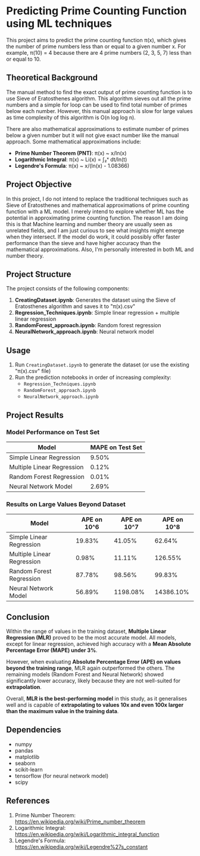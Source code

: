 # Predicting Prime Counting Function using ML techniques
This project aims to predict the prime counting function π(x), which gives the number of prime numbers less than or equal to a given number x. For example, π(10) = 4 because there are 4 prime numbers (2, 3, 5, 7) less than or equal to 10.

## Theoretical Background

The manual method to find the exact output of prime counting function is to use Sieve of Eratosthenes algorithm. This algorithm sieves out all the prime numbers and a simple for loop can be used to find total number of primes below each number. However, this manual approach is slow for large values as time complexity of this algorithm is O(n log log n).

There are also mathematical approximations to estimate number of primes below a given number but it will not give exact number like the manual approach. Some mathematical approximations include:

- **Prime Number Theorem (PNT)**: π(x) ~ x/ln(x)
- **Logarithmic Integral**: π(x) ~ Li(x) = ∫₂ˣ dt/ln(t)
- **Legendre's Formula**: π(x) ~ x/(ln(x) - 1.08366)

## Project Objective

In this project, I do not intend to replace the traditional techniques such as Sieve of Eratosthenes and mathematical approximations of prime counting function with a ML model. I merely intend to explore whether ML has the potential in approximating prime counting function. The reason I am doing this is that Machine learning and number theory are usually seen as unrelated fields, and I am just curious to see what insights might emerge when they intersect. If the model do work, it could possibly offer faster performance than the sieve and have higher accuracy than the mathematical approximations. Also, I'm personally interested in both ML and number theory.

## Project Structure

The project consists of the following components:

1. **CreatingDataset.ipynb**: Generates the dataset using the Sieve of Eratosthenes algorithm and saves it to "π(x).csv"
2. **Regression_Techniques.ipynb**: Simple linear regression + multiple linear regression
3. **RandomForest_approach.ipynb**: Random forest regression
4. **NeuralNetwork_approach.ipynb**: Neural network model

## Usage

1. Run `CreatingDataset.ipynb` to generate the dataset (or use the existing "π(x).csv" file)
2. Run the prediction notebooks in order of increasing complexity:
   - `Regression_Techniques.ipynb`
   - `RandomForest_approach.ipynb`
   - `NeuralNetwork_approach.ipynb`

## Project Results

### Model Performance on Test Set

| Model | MAPE on Test Set |
|-------|------------------|
| Simple Linear Regression | 9.50% |
| Multiple Linear Regression | 0.12% |
| Random Forest Regression | 0.01% |
| Neural Network Model | 2.69% |

### Results on Large Values Beyond Dataset

| Model | APE on 10^6 | APE on 10^7 | APE on 10^8 |
|-------|-------------|-------------|-------------|
| Simple Linear Regression | 19.83% | 41.05% | 62.64% |
| Multiple Linear Regression | 0.98% | 11.11% | 126.55% |
| Random Forest Regression | 87.78% | 98.56% | 99.83% |
| Neural Network Model | 56.89% | 1198.08% | 14386.10% |

## Conclusion

Within the range of values in the training dataset, **Multiple Linear Regression (MLR)** proved to be the most accurate model. All models, except for linear regression, achieved high accuracy with a **Mean Absolute Percentage Error (MAPE) under 3%**.

However, when evaluating **Absolute Percentage Error (APE) on values beyond the training range**, MLR again outperformed the others. The remaining models (Random Forest and Neural Network) showed significantly lower accuracy, likely because they are not well-suited for **extrapolation**.

Overall, **MLR is the best-performing model** in this study, as it generalises well and is capable of **extrapolating to values 10x and even 100x larger than the maximum value in the training data**.

## Dependencies

- numpy
- pandas
- matplotlib
- seaborn
- scikit-learn
- tensorflow (for neural network model)
- scipy

## References

1. Prime Number Theorem: https://en.wikipedia.org/wiki/Prime_number_theorem
2. Logarithmic Integral: https://en.wikipedia.org/wiki/Logarithmic_integral_function
3. Legendre's Formula: https://en.wikipedia.org/wiki/Legendre%27s_constant
